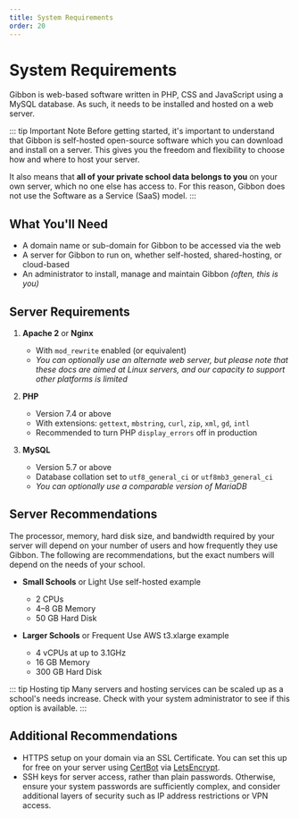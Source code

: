 ```yaml
---
title: System Requirements
order: 20
---
```

# System Requirements

Gibbon is web-based software written in PHP, CSS and JavaScript using a MySQL database. As such, it needs to be installed and hosted on a web server.

::: tip Important Note
Before getting started, it's important to understand that Gibbon is self-hosted open-source software which you can download and install on a server. This gives you the freedom and flexibility to choose how and where to host your server. 

It also means that **all of your private school data belongs to you** on your own server, which no one else has access to. For this reason, Gibbon does not use the Software as a Service (SaaS) model.
:::

## What You'll Need

- A domain name or sub-domain for Gibbon to be accessed via the web
- A server for Gibbon to run on, whether self-hosted, shared-hosting, or cloud-based
- An administrator to install, manage and maintain Gibbon *(often, this is you)*

## Server Requirements

1. **Apache 2** or **Nginx**
	- With `mod_rewrite` enabled (or equivalent)
	- *You can optionally use an alternate web server, but please note that these docs are aimed at Linux servers, and our capacity to support other platforms is limited*
2. **PHP** 
	- Version 7.4 or above
	- With extensions: `gettext`, `mbstring`, `curl`, `zip`, `xml`, `gd`, `intl`
	- Recommended to turn PHP `display_errors` off in production

3. **MySQL** 
	- Version 5.7 or above 
	- Database collation set to `utf8_general_ci` or `utf8mb3_general_ci`
	- *You can optionally use a comparable version of MariaDB*


## Server Recommendations

The processor, memory, hard disk size, and bandwidth required by your server will depend on your number of users and how frequently they use Gibbon. The following are recommendations, but the exact numbers will depend on the needs of your school. 

- **Small Schools** or Light Use <Badge type="info">self-hosted example</Badge>
	- 2 CPUs
	- 4–8 GB Memory
	- 50 GB Hard Disk
  
- **Larger Schools** or Frequent Use <Badge type="info">AWS t3.xlarge example</Badge>
	- 4 vCPUs at up to 3.1GHz
	- 16 GB Memory
	- 300 GB Hard Disk
  

::: tip Hosting tip
Many servers and hosting services can be scaled up as a school's needs increase. Check with your system administrator to see if this option is available. 
:::

## Additional Recommendations

- HTTPS setup on your domain via an SSL Certificate. You can set this up for free on your server using [CertBot](https://certbot.eff.org/) via [LetsEncrypt](https://letsencrypt.org/).
- SSH keys for server access, rather than plain passwords. Otherwise, ensure your system passwords are sufficiently complex, and consider additional layers of security such as IP address restrictions or VPN access.